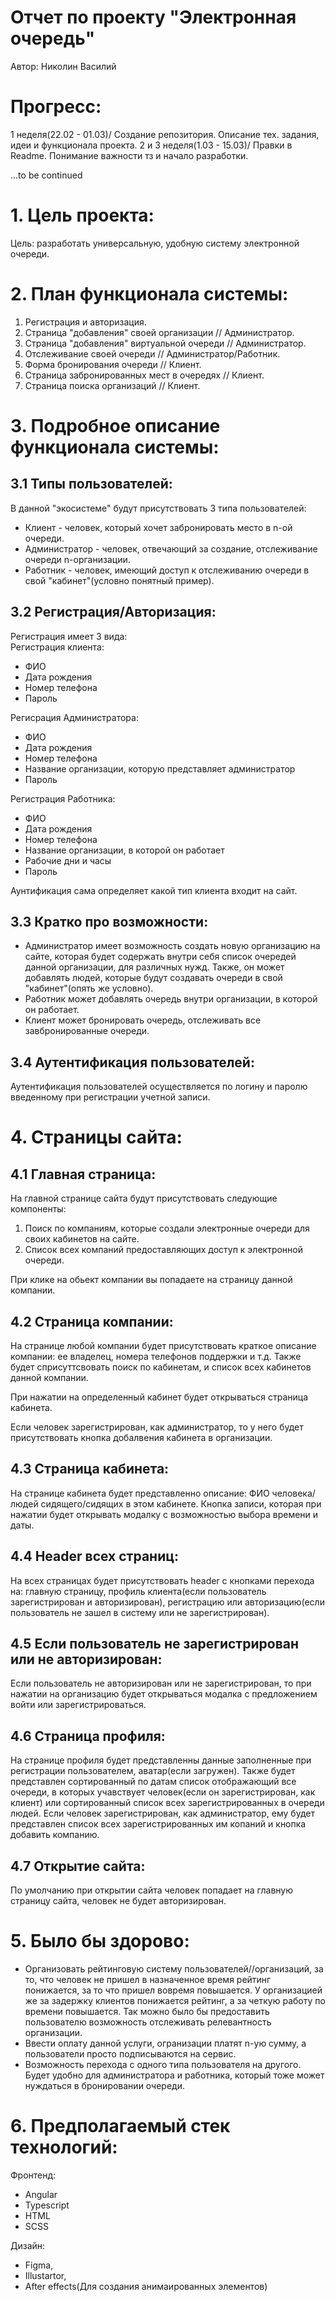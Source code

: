 # Отчет по проекту "Электронная очередь"
Автор: Николин Василий

# Прогресс:
1 неделя(22.02 - 01.03)/ Создание репозитория. Описание тех. задания, идеи и функционала проекта.
2 и 3 неделя(1.03 - 15.03)/ Правки в Readme. Понимание важности тз и начало разработки.

...to be continued

# 1. Цель проекта:
Цель: разработать универсальную, удобную систему электронной очереди.

# 2. План функционала системы: 
 1. Регистрация и авторизация.
 2. Страница "добавления" своей организации // Администратор.
 3. Страница "добавления" виртуальной очереди // Администратор.
 4. Отслеживание своей очереди // Администратор/Работник.
 5. Форма бронирования очереди // Клиент.
 6. Страница забронированных мест в очередях // Клиент.
 7. Страница поиска организаций // Клиент.

# 3. Подробное описание функционала системы:
## 3.1 Типы пользователей:
В данной "экосистеме" будут присутствовать 3 типа пользователей: 
* Клиент - человек, который хочет забронировать место в n-ой очереди.
* Администратор - человек, отвечающий за создание, отслеживание очереди n-организации.
* Работник - человек, имеющий доступ к отслеживанию очереди в свой "кабинет"(условно понятный пример).

## 3.2 Регистрация/Авторизация:
Регистрация имеет 3 вида:  
Регистрация клиента:
* ФИО
* Дата рождения
* Номер телефона
* Пароль

Регисрация Администратора:  
* ФИО
* Дата рождения
* Номер телефона
* Название организации, которую представляет администратор
* Пароль

Регистрация Работника:  
* ФИО
* Дата рождения
* Номер телефона
* Название организации, в которой он работает
* Рабочие дни и часы 
* Пароль

Аунтификация сама определяет какой тип клиента входит на сайт.
 
## 3.3 Кратко про возможности:
* Администратор имеет возможность создать новую организацию на сайте, которая будет содержать внутри себя список очередей данной организации, для различных нужд. Также, он может добавлять людей, которые будут создавать очереди в свой "кабинет"(опять же условно).
* Работник может добавлять очередь внутри организации, в которой он работает.
* Клиент может бронировать очередь, отслеживать все завбронированные очереди.
 
## 3.4 Аутентификация пользователей:
Аутентификация пользователей осуществляется по логину и паролю введенному при регистрации учетной записи.

# 4. Страницы сайта:

## 4.1 Главная страница:
 На главной странице сайта будут присутствовать следующие компоненты:
  1. Поиск по компаниям, которые создали электронные очереди для своих кабинетов на сайте.
  2. Список всех компаний предоставляющих доступ к электронной очереди.
 
 При клике на обьект компании вы попадаете на страницу данной компании.
 
## 4.2 Страница компании:
 На странице любой компании будет присутствовать краткое описание компании: ее владелец, номера телефонов поддержки и т.д. Также будет сприсуттсвовать поиск по кабинетам, и список всех кабинетов данной компании.
 
 При нажатии на определенный кабинет будет открываться страница кабинета.
 
 Если человек зарегистрирован, как администратор, то у него будет присутствовать кнопка добалвения кабинета в организации. 
 
## 4.3 Страница кабинета:
 На странице кабинета будет представленно описание: ФИО человека/людей сидящего/сидящих в этом кабинете. Кнопка записи, которая при нажатии будет открывать модалку с возможностью выбора времени и даты.

## 4.4 Header всех страниц:
 На всех страницах будет присутствовать header с кнопками перехода на: главную страницу, профиль клиента(если пользователь зарегистрирован и авторизирован), регистрацию или авторизацию(если пользователь не зашел в систему или не зарегистрирован).
 
## 4.5 Если пользователь не зарегистрирован или не авторизирован:
 Если пользователь не авторизирован или не зарегистрирован, то при нажатии на организацию будет открываться модалка с предложением войти или зарегистрироваться.
 
## 4.6 Страница профиля: 
 На странице профиля будет представленны данные заполненные при регистрации пользователем, аватар(если загружен). Также будет представлен сортированный по датам список отображающий все очереди, в которых учавствует человек(если он зарегистрирован, как клиент) или  сортированный список всех зарегистрированных в очереди людей.
 Если человек зарегистрирован, как администратор, ему будет представлен список всех зарегистрированных им копаний и кнопка добавить компанию.
 
## 4.7 Открытие сайта: 
 По умолчанию при открытии сайта человек попадает на главную страницу сайта, человек не будет авторизирован.

# 5. Было бы здорово:
* Организовать рейтинговую систему пользователей//организаций, за то, что человек не пришел в назначенное время рейтинг понижается, за то что пришел вовремя повышается. У организацией же за задержку клиентов понижается рейтинг, а за четкую работу по времени повышается. Так можно было бы предоставить пользователю возможность отслеживать релевантность организации.
* Ввести оплату данной услуги, огранизации платят n-ую сумму, а пользователи просто подписываются на сервис.
* Возможность перехода с одного типа пользователя на другого. Будет удобно для администратора и работника, который тоже может нуждаться в бронировании очереди.
 
# 6. Предполагаемый стек технологий:
 Фронтенд:
 * Angular
 * Typescript
 * HTML
 * SCSS 
 
 Дизайн:
 * Figma,
 * Illustartor,
 * After effects(Для создания анимаированных элементов)
